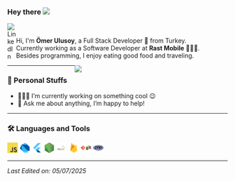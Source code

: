 ### Hey there <img src="https://media.giphy.com/media/hvRJCLFzcasrR4ia7z/giphy.gif" width="20" />

<a href="https://www.linkedin.com/in/omerulusoy/">
  <img align="left" alt="LinkedIn" width="20" src="https://content.linkedin.com/content/dam/me/business/en-us/amp/brand-site/v2/bg/LI-Bug.svg.original.svg" />
</a>

<br/>

Hi, I'm **Ömer Ulusoy**, a Full Stack Developer 🚀 from Turkey.  
Currently working as a Software Developer at **Rast Mobile** 🙍🏽‍♂️.  
Besides programming, I enjoy eating good food and traveling.

<img align="right" src="https://github.com/abhisheknaiidu/abhisheknaiidu/blob/master/code.gif?raw=true" width="350" />

---

### 🧠 Personal Stuffs

- 👨🏽‍💻 I’m currently working on something cool 😉  
- 💬 Ask me about anything, I’m happy to help!

---

### 🛠️ Languages and Tools

<p>
  <img src="https://raw.githubusercontent.com/github/explore/main/topics/javascript/javascript.png" alt="JavaScript" width="24" />
  <img src="https://raw.githubusercontent.com/github/explore/main/topics/dart/dart.png" alt="Dart" width="24" />
  <img src="https://raw.githubusercontent.com/github/explore/main/topics/flutter/flutter.png" alt="Flutter" width="24" />
  <img src="https://raw.githubusercontent.com/github/explore/main/topics/nodejs/nodejs.png" alt="Node.js" width="24" />
  <img src="https://raw.githubusercontent.com/github/explore/main/topics/mysql/mysql.png" alt="MySQL" width="24" />
  <img src="https://raw.githubusercontent.com/github/explore/main/topics/firebase/firebase.png" alt="Firebase" width="24" />
  <img src="https://raw.githubusercontent.com/github/explore/main/topics/git/git.png" alt="Git" width="24" />
  <img src="https://raw.githubusercontent.com/github/explore/main/topics/php/php.png" alt="PHP" width="24" />
</p>

---

_Last Edited on: 05/07/2025_
